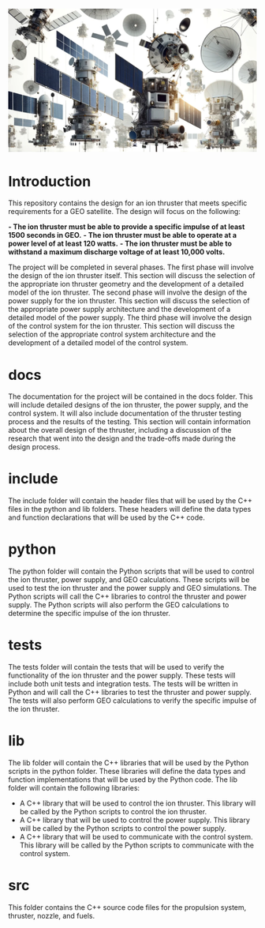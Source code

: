 ![Geosat](docs/geosats.png)


# Introduction

This repository contains the design for an ion thruster that meets specific requirements for a GEO satellite. The design will focus on the following:

**- The ion thruster must be able to provide a specific impulse of at least 1500 seconds in GEO.**
**- The ion thruster must be able to operate at a power level of at least 120 watts.**
**- The ion thruster must be able to withstand a maximum discharge voltage of at least 10,000 volts.**

The project will be completed in several phases. The first phase will involve the design of the ion thruster itself. This section will discuss the selection of the appropriate ion thruster geometry and the development of a detailed model of the ion thruster. The second phase will involve the design of the power supply for the ion thruster. This section will discuss the selection of the appropriate power supply architecture and the development of a detailed model of the power supply. The third phase will involve the design of the control system for the ion thruster. This section will discuss the selection of the appropriate control system architecture and the development of a detailed model of the control system.

# docs

The documentation for the project will be contained in the docs folder. This will include detailed designs of the ion thruster, the power supply, and the control system. It will also include documentation of the thruster testing process and the results of the testing. This section will contain information about the overall design of the thruster, including a discussion of the research that went into the design and the trade-offs made during the design process.

# include

The include folder will contain the header files that will be used by the C++ files in the python and lib folders. These headers will define the data types and function declarations that will be used by the C++ code.

# python

The python folder will contain the Python scripts that will be used to control the ion thruster, power supply, and GEO calculations. These scripts will be used to test the ion thruster and the power supply and GEO simulations. The Python scripts will call the C++ libraries to control the thruster and power supply. The Python scripts will also perform the GEO calculations to determine the specific impulse of the ion thruster.

# tests

The tests folder will contain the tests that will be used to verify the functionality of the ion thruster and the power supply. These tests will include both unit tests and integration tests. The tests will be written in Python and will call the C++ libraries to test the thruster and power supply. The tests will also perform GEO calculations to verify the specific impulse of the ion thruster.

# lib

The lib folder will contain the C++ libraries that will be used by the Python scripts in the python folder. These libraries will define the data types and function implementations that will be used by the Python code. The lib folder will contain the following libraries:

- A C++ library that will be used to control the ion thruster. This library will be called by the Python scripts to control the ion thruster.
- A C++ library that will be used to control the power supply. This library will be called by the Python scripts to control the power supply.
- A C++ library that will be used to communicate with the control system. This library will be called by the Python scripts to communicate with the control system.

# src

This folder contains the C++ source code files for the propulsion system, thruster, nozzle, and fuels. 
